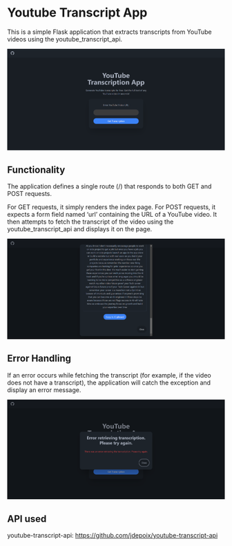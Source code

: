 # Youtube Transcript App
This is a simple Flask application that extracts transcripts from YouTube videos using the youtube_transcript_api.

<img src="screenshots/Screenshot_1.png">

## Functionality
The application defines a single route (/) that responds to both GET and POST requests.

For GET requests, it simply renders the index page.
For POST requests, it expects a form field named ‘url’ containing the URL of a YouTube video. It then attempts to fetch the transcript of the video using the youtube_transcript_api and displays it on the page.

<img src="screenshots/Screenshot_3.png">

## Error Handling
If an error occurs while fetching the transcript (for example, if the video does not have a transcript), the application will catch the exception and display an error message.

<img src="screenshots/Screenshot_4.png">

## API used
youtube-transcript-api: https://github.com/jdepoix/youtube-transcript-api
